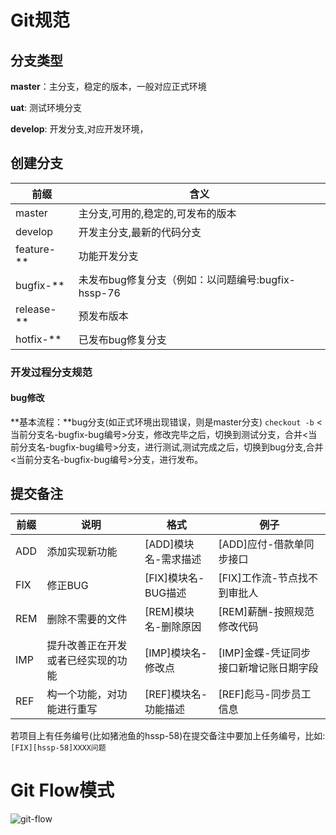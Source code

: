 # Git规范

## 分支类型

**master**：主分支，稳定的版本，一般对应正式环境

**uat**: 测试环境分支

**develop**:  开发分支,对应开发环境，

## 创建分支

| 前缀       | 含义                                               |
| ---------- | -------------------------------------------------- |
| master     | 主分支,可用的,稳定的,可发布的版本                  |
| develop    | 开发主分支,最新的代码分支                          |
| feature-** | 功能开发分支                                       |
| bugfix-**  | 未发布bug修复分支（例如：以问题编号:bugfix-hssp-76 |
| release-** | 预发布版本                                         |
| hotfix-**  | 已发布bug修复分支                                  |

### 开发过程分支规范

#### bug修改

**基本流程：**bug分支(如正式环境出现错误，则是master分支) `checkout -b`  <当前分支名-bugfix-bug编号>分支，修改完毕之后，切换到测试分支，合并<当前分支名-bugfix-bug编号>分支，进行测试,测试完成之后，切换到bug分支,合并 <当前分支名-bugfix-bug编号>分支，进行发布。



## 提交备注

| 前缀 | 说明                               | 格式                 | 例子                                   |
| ---- | ---------------------------------- | -------------------- | -------------------------------------- |
| ADD  | 添加实现新功能                     | [ADD]模块名-需求描述 | [ADD]应付-借款单同步接口               |
| FIX  | 修正BUG                            | [FIX]模块名-BUG描述  | [FIX]工作流-节点找不到审批人           |
| REM  | 删除不需要的文件                   | [REM]模块名-删除原因 | [REM]薪酬-按照规范修改代码             |
| IMP  | 提升改善正在开发或者已经实现的功能 | [IMP]模块名-修改点   | [IMP]金蝶-凭证同步接口新增记账日期字段 |
| REF  | 构一个功能，对功能进行重写         | [REF]模块名-功能描述 | [REF]彪马-同步员工信息                 |

若项目上有任务编号(比如猪池鱼的hssp-58)在提交备注中要加上任务编号，比如:`[FIX][hssp-58]XXXX问题`

# Git Flow模式

![git-flow](https://pic.zz173.com/inset/git-flow5.png)